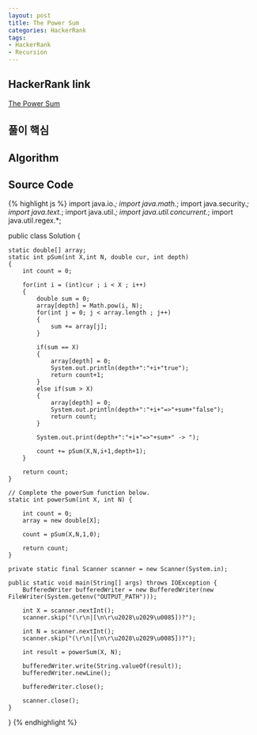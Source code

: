 ```yaml
---
layout: post
title: The Power Sum
categories: HackerRank
tags:
- HackerRank
- Recursion
---
```


## **HackerRank link**
[The Power Sum](https://www.hackerrank.com/challenges/the-power-sum/problem)

## **풀이 핵심**


## **Algorithm**


## **Source Code**
{% highlight js %}
import java.io.*;
import java.math.*;
import java.security.*;
import java.text.*;
import java.util.*;
import java.util.concurrent.*;
import java.util.regex.*;

public class Solution {

    static double[] array;
	static int pSum(int X,int N, double cur, int depth)
	{
		int count = 0;		
		
		for(int i = (int)cur ; i < X ; i++)
		{
			double sum = 0;
			array[depth] = Math.pow(i, N);
			for(int j = 0; j < array.length ; j++)
			{
				sum += array[j];
			}
			
			if(sum == X) 
			{				
				array[depth] = 0;
				System.out.println(depth+":"+i+"true");
				return count+1;
			}
			else if(sum > X)
			{
				array[depth] = 0;
				System.out.println(depth+":"+i+"=>"+sum+"false");
				return count;
			}
			
			System.out.print(depth+":"+i+"=>"+sum+" -> ");
			
			count += pSum(X,N,i+1,depth+1);
		}	
		
		return count;
	}
	
    // Complete the powerSum function below.
    static int powerSum(int X, int N) {
    	
    	int count = 0;
    	array = new double[X];
    	
    	count = pSum(X,N,1,0);
    			
    	return count;
    }

    private static final Scanner scanner = new Scanner(System.in);

    public static void main(String[] args) throws IOException {
        BufferedWriter bufferedWriter = new BufferedWriter(new FileWriter(System.getenv("OUTPUT_PATH")));

        int X = scanner.nextInt();
        scanner.skip("(\r\n|[\n\r\u2028\u2029\u0085])?");

        int N = scanner.nextInt();
        scanner.skip("(\r\n|[\n\r\u2028\u2029\u0085])?");

        int result = powerSum(X, N);

        bufferedWriter.write(String.valueOf(result));
        bufferedWriter.newLine();

        bufferedWriter.close();

        scanner.close();
    }
}
{% endhighlight %}

